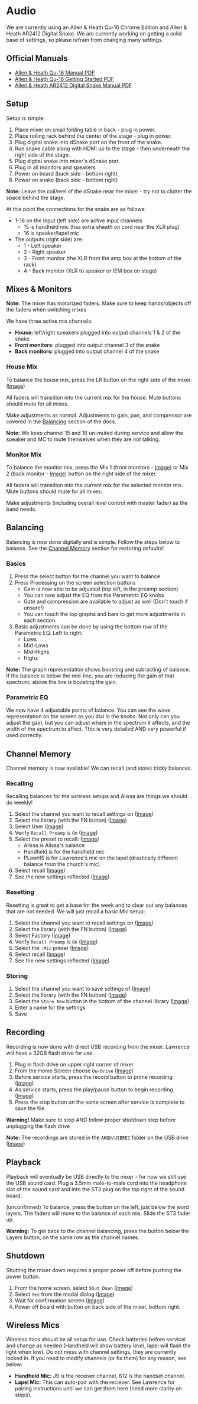 # Audio

We are currently using an Allen & Heath Qu-16 Chrome Edition and Allen & Heath AR2412 Digital Snake. We are currently working on getting a solid base of settings, so please refrain from changing many settings.

## Official Manuals
* [Allen & Heath Qu-16 Manual PDF](http://www.allen-heath.com/media/Qu-Mixer-Reference-Guide-AP9372_8A.pdf)
* [Allen & Heath Qu-16 Getting Started PDF](http://www.allen-heath.com/media/Qu-Mixer-Getting-Started-Guide-AP10025_1.pdf)
* [Allen & Heath AR2412 Digital Snake Manual PDF](http://www.allen-heath.com/media/AR2412-Guide-AP8596_2.pdf)

## Setup

Setup is simple:

1. Place mixer on small folding table in back - plug in power.
1. Place rolling rack behind the center of the stage - plug in power.
1. Plug digital snake into dSnake port on the front of the snake.
1. Run snake cable along with HDMI up to the stage - then underneath the right side of the stage.
1. Plug digital snake into mixer's dSnake port.
1. Plug in all monitors and speakers
1. Power on board (back side - bottom right)
1. Power on snake (back side - bottom right)

**Note:** Leave the coil/reel of the dSnake near the mixer - try not to clutter the space behind the stage.

At this point the connections for the snake are as follows:

* 1-16 on the input (left side) are active input channels
  * 15 is handheld mic (has extra sheath on cord near the XLR plug)
  * 16 is speaker/lapel mic
* The outputs (right side) are:
  * 1 - Left speaker
  * 2 - Right speaker
  * 3 - Front monitor (the XLR from the amp box at the bottom of the rack)
  * 4 - Back monitor (XLR to speaker or IEM box on stage)

## Mixes & Monitors

**Note:** The mixer has motorized faders. Make sure to keep hands/objects off the faders when switching mixes

We have three active mix channels:

* **House:** left/right speakers plugged into output channels 1 & 2 of the snake
* **Front monitors:** plugged into output channel 3 of the snake
* **Back monitors:** plugged into output channel 4 of the snake

### House Mix

To balance the house mix, press the LR button on the right side of the mixer. ([Image](uploads/images/IMG_0900.JPG))

All faders will transition into the current mix for the house. Mute buttons should mute for all mixes.

Make adjustments as normal. Adjustments to gain, pan, and compressor are covered in the [Balancing](pages/audio.md#Balancing) section of the docs.

**Note:** We keep channel 15 and 16 un-muted during service and allow the speaker and MC to mute themselves when they are not talking.

### Monitor Mix

To balance the monitor mix, press the Mix 1 (front monitors - [Image](uploads/images/IMG_0901.JPG)) or Mix 2 (back monitor - [Image](uploads/images/IMG_0902.JPG)) button on the right side of the mixer.

All faders will transition into the current mix for the selected monitor mix. Mute buttons should mute for all mixes.

Make adjustments (including overall level control with master fader) as the band needs.

## Balancing

Balancing is now done digitally and is simple. Follow the steps below to balance. See the [Channel Memory](pages/audio.md#Channel_Memory) section for restoring defaults!

### Basics

1. Press the select button for the channel you want to balance
1. Press Processing on the screen selection buttons
    * Gain is now able to be adjusted (top left, in the preamp section)
    * You can now adjust the EQ from the Parametric EQ knobs
    * Gate and compression are available to adjust as well (Don't touch if unsure!)
    * You can touch the top graphs and bars to get more adjustments in each section.
1. Basic adjustments can be done by using the bottom row of the Parametric EQ. Left to right:
    * Lows
    * Mid-Lows
    * Mid-Highs
    * Highs

**Note:** The graph representation shows boosting and subracting of balance. If the balance is below the mid-line, you are reducing the gain of that spectrum, above the line is boosting the gain.

### Parametric EQ

We now have 4 adjustable points of balance. You can see the wave representation on the screen as you dial in the knobs. Not only can you adjust the gain, but you can adjust where in the spectrum it affects, and the width of the spectrum to affect. This is very detailed AND very powerful if used correctly.

## Channel Memory

Channel memory is now available! We can recall (and store) tricky balances.

### Recalling

Recalling balances for the wireless setups and Alissa are things we should do weekly!

1. Select the channel you want to recall settings on ([Image](uploads/images/IMG_0910.JPG))
1. Select the library (with the FN button) ([Image](uploads/images/IMG_0912.JPG))
1. Select User ([Image](uploads/images/IMG_0914.JPG))
1. Verify `Recall Preamp` is `On` ([Image](uploads/images/IMG_0916.JPG))
1. Select the preset to recall: ([Image](uploads/images/IMG_0916.JPG))
    * Alissa is Alissa's balance
    * Handheld is for the handheld mic
    * PLawHS is for Lawrence's mic on the lapel (drastically different balance from the church's mic)
1. Select recall ([Image](uploads/images/IMG_0918.JPG))
1. See the new settings reflected ([Image](uploads/images/IMG_0920.JPG))

### Resetting

Resetting is great to get a base for the week and to clear out any balances that are not needed. We will just recall a basic Mic setup:

1. Select the channel you want to recall settings on ([Image](uploads/images/IMG_0910.JPG))
1. Select the library (with the FN button) ([Image](uploads/images/IMG_0912.JPG))
1. Select Factory ([Image](uploads/images/IMG_0922.JPG))
1. Verify `Recall Preamp` is `On` ([Image](uploads/images/IMG_0924.JPG))
1. Select the `:Mic` preset ([Image](uploads/images/IMG_0924.JPG))
1. Select recall ([Image](uploads/images/IMG_0926.JPG))
1. See the new settings reflected ([Image](uploads/images/IMG_0928.JPG))

### Storing
1. Select the channel you want to save settings of ([Image](uploads/images/IMG_0910.JPG))
1. Select the library (with the FN button) ([Image](uploads/images/IMG_0912.JPG))
1. Select the `Store New` button in the bottom of the channel library ([Image](uploads/images/IMG_0916.JPG))
1. Enter a name for the settings
1. Save

## Recording

Recording is now done with direct USB recording from the mixer. Lawrence will have a 32GB flash drive for use.

1. Plug in flash drive on upper right corner of mixer
1. From the Home Screen choose `Qu-Drive` ([Image](uploads/images/IMG_0930.JPG))
1. Before service starts, press the record button to prime recording ([Image](uploads/images/IMG_0931.JPG))
1. As service starts, press the play/pause button to begin recording ([Image](uploads/images/IMG_0932.JPG))
1. Press the stop button on the same screen after service is complete to save the file.

**Warning!** Make sure to stop AND follow proper shutdown step before unplugging the flash drive

**Note:** The recordings are stored in the `AHQU/USBREC` folder on the USB drive ([Image](uploads/images/IMG_0937.JPG))


## Playback

Playback will eventually be USB directly to the mixer - for now we still use the USB sound card. Plug a 3.5mm male-to-male cord into the headphone slot of the sound card and into the ST3 plug on the top right of the sound board.

(unconfirmed) To balance, press the button on the left, just below the word layers. The faders will move to the balance of each mix. Slide the ST3 fader up.

**Warning:** To get back to the channel balancing, press the button below the Layers button, on the same row as the channel names.

## Shutdown

Shutting the mixer down requires a proper power off before pushing the power button.

1. From the home screen, select `Shut Down` ([Image](uploads/images/IMG_0939.JPG))
1. Select `Yes` from the modal dialog ([Image](uploads/images/IMG_0940.JPG))
1. Wait for confirmation screen ([Image](uploads/images/IMG_0941.JPG))
1. Power off board with button on back side of the mixer, bottom right.

## Wireless Mics

Wireless mics should be all setup for use. Check batteries before servicei and change as needed (Handheld will show battery level, lapel will flash the light when low). Do not mess with channel settings, they are currently locked in. If you need to modify channels (or fix them) for any reason, see below:

* **Handheld Mic:** J9 is the receiver channel, 612 is the handset channel.
* **Lapel Mic:** This can auto-pair with the reciever. See Lawrence for pairing instructions until we can get them here (need more clarity on steps).
